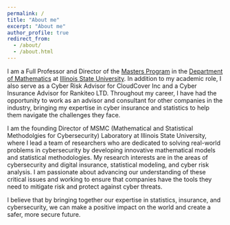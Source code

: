 ```yaml
---
permalink: /
title: "About me"
excerpt: "About me"
author_profile: true
redirect_from: 
  - /about/
  - /about.html
---
```


I am a Full Professor and Director of the [Masters Program](https://math.illinoisstate.edu/graduate/masters-program/overview/) in the [Department of Mathematics](https://math.illinoisstate.edu/) at [Illinois State University](https://illinoisstate.edu/). In addition to my academic role, I also serve as a Cyber Risk Advisor for CloudCover Inc and a Cyber Insurance Advisor for Rankiteo LTD. Throughout my career, I have had the opportunity to work as an advisor and consultant for other companies in the industry, bringing my expertise in cyber insurance and statistics to help them navigate the challenges they face.

I am the founding Director of MSMC (Mathematical and Statistical Methodolgies for Cybersecurity) Laboratory at Illinois State University, where I lead a team of researchers who are dedicated to solving real-world problems in cybersecurity by developing innovative mathematical models and statistical methodologies. My research interests are in the areas of cybersecurity and digital insurance, statistical modeling, and cyber risk analysis. I am passionate about advancing our understanding of these critical issues and working to ensure that companies have the tools they need to mitigate risk and protect against cyber threats.

I believe that by bringing together our expertise in statistics, insurance, and cybersecurity, we can make a positive impact on the world and create a safer, more secure future.  

